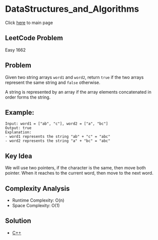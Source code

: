 # DataStructures_and_Algorithms
Click [here](../../README.md) to main page

## LeetCode Problem
Easy 1662

## Problem
Given two string arrays `word1` and `word2`, return `true` if the two arrays represent the same string and `false` otherwise.

A string is represented by an array if the array elements concatenated in order forms the string.

## Example:
```
Input: word1 = ["ab", "c"], word2 = ["a", "bc"]
Output: true
Explanation:
- word1 represents the string "ab" + "c" = "abc"
- word2 represents the string "a" + "bc" = "abc"
```

## Key Idea
We will use two pointers, if the character is the same, then move both pointer. When it reaches to the current word, then move to the next word.

## Complexity Analysis
- Runtime Complexity: O(n)
- Space Complexity: O(1)

## Solution
- [C++](solution.cpp)
